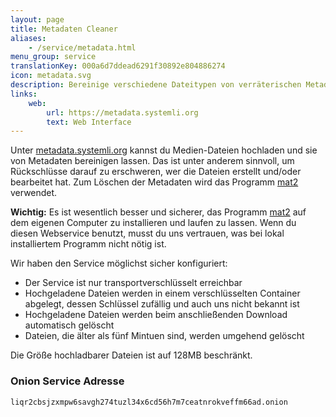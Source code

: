 ```yaml
---
layout: page
title: Metadaten Cleaner
aliases:
    - /service/metadata.html
menu_group: service
translationKey: 000a6d7ddead6291f30892e804886274
icon: metadata.svg
description: Bereinige verschiedene Dateitypen von verräterischen Metadaten
links:
    web:
        url: https://metadata.systemli.org
        text: Web Interface
---
```

Unter [metadata.systemli.org](https://metadata.systemli.org) kannst du Medien-Dateien hochladen und sie von Metadaten bereinigen lassen. Das ist unter anderem sinnvoll, um Rückschlüsse darauf zu erschweren, wer die Dateien erstellt und/oder bearbeitet hat. Zum Löschen der Metadaten wird das Programm [mat2](https://0xacab.org/jvoisin/mat2) verwendet.

**Wichtig:** Es ist wesentlich besser und sicherer, das Programm [mat2](https://0xacab.org/jvoisin/mat2) auf dem eigenen Computer zu installieren und laufen zu lassen. Wenn du diesen Webservice benutzt, musst du uns vertrauen, was bei lokal installiertem Programm nicht nötig ist.

Wir haben den Service möglichst sicher konfiguriert:

* Der Service ist nur transportverschlüsselt erreichbar
* Hochgeladene Dateien werden in einem verschlüsselten Container abgelegt, dessen Schlüssel zufällig und auch uns nicht bekannt ist
* Hochgeladene Dateien werden beim anschließenden Download automatisch gelöscht
* Dateien, die älter als fünf Mintuen sind, werden umgehend gelöscht

Die Größe hochladbarer Dateien ist auf 128MB beschränkt.

### Onion Service Adresse

```
liqr2cbsjzxmpw6savgh274tuzl34x6cd56h7m7ceatnrokveffm66ad.onion
```
